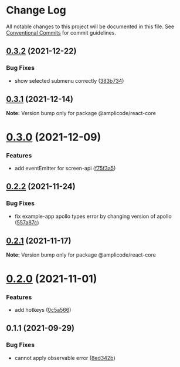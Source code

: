 # Change Log

All notable changes to this project will be documented in this file.
See [Conventional Commits](https://conventionalcommits.org) for commit guidelines.

## [0.3.2](https://github.com/Amplicode/amplicode-frontend/compare/@amplicode/react-core@0.3.1...@amplicode/react-core@0.3.2) (2021-12-22)


### Bug Fixes

* show selected submenu correctly ([383b734](https://github.com/Amplicode/amplicode-frontend/commit/383b734e31ae7d2190c9240e785a48feb1291c4f))





## [0.3.1](https://github.com/Amplicode/amplicode-frontend/compare/@amplicode/react-core@0.3.0...@amplicode/react-core@0.3.1) (2021-12-14)

**Note:** Version bump only for package @amplicode/react-core





# [0.3.0](https://github.com/Amplicode/amplicode-frontend/compare/@amplicode/react-core@0.2.2...@amplicode/react-core@0.3.0) (2021-12-09)


### Features

* add eventEmitter for screen-api ([f75f3a5](https://github.com/Amplicode/amplicode-frontend/commit/f75f3a579db4d37e0864da01cdee9c055088f4c1))





## [0.2.2](https://github.com/Amplicode/amplicode-frontend/compare/@amplicode/react-core@0.2.1...@amplicode/react-core@0.2.2) (2021-11-24)


### Bug Fixes

* fix example-app apollo types error by changing version of apollo ([557a87c](https://github.com/Amplicode/amplicode-frontend/commit/557a87cbfc2f0ba81f90d019038709ea9e2d8c60))





## [0.2.1](https://github.com/Amplicode/amplicode-frontend/compare/@amplicode/react-core@0.2.0...@amplicode/react-core@0.2.1) (2021-11-17)

**Note:** Version bump only for package @amplicode/react-core





# [0.2.0](https://github.com/Amplicode/amplicode-frontend/compare/@amplicode/react-core@0.1.1...@amplicode/react-core@0.2.0) (2021-11-01)


### Features

* add hotkeys ([0c5a566](https://github.com/Amplicode/amplicode-frontend/commit/0c5a5664264c4c96e7ce3d56196a0cc276bbb931))





## 0.1.1 (2021-09-29)


### Bug Fixes

* cannot apply observable error ([8ed342b](https://github.com/Amplicode/amplicode-frontend/commit/8ed342b7d98a453d192568bcf04185b7645a1012))
